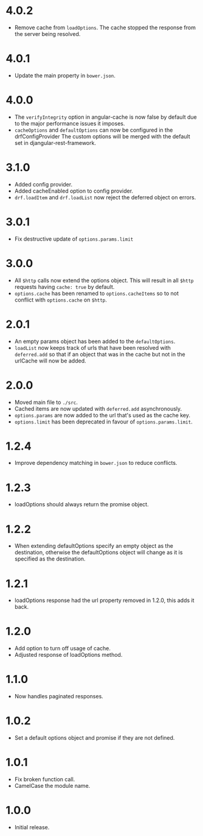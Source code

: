 # 4.0.2

* Remove cache from `loadOptions`. The cache stopped the response from the server
 being resolved.

# 4.0.1

* Update the main property in `bower.json`.

# 4.0.0

* The `verifyIntegrity` option in angular-cache is now false by default
  due to the major performance issues it imposes.
* `cacheOptions` and `defaultOptions` can now be configured in the drfConfigProvider
  The custom options will be merged with the default set in djangular-rest-framework.

# 3.1.0

* Added config provider.
* Added cacheEnabled option to config provider.
* `drf.loadItem` and `drf.loadList` now reject the deferred object on errors.

# 3.0.1

* Fix destructive update of `options.params.limit`

# 3.0.0

* All `$http` calls now extend the options object. This will result in all
  `$http` requests having `cache: true` by default.
* `options.cache` has been renamed to `options.cacheItems` so to not conflict
  with `options.cache` on `$http`.

# 2.0.1

* An empty params object has been added to the `defaultOptions`.
* `loadList` now keeps track of urls that have been resolved with
  `deferred.add` so that if an object that was in the cache but not
  in the urlCache will now be added.

# 2.0.0

* Moved main file to `./src`.
* Cached items are now updated with `deferred.add` asynchronously.
* `options.params` are now added to the url that's used as the cache key.
* `options.limit` has been deprecated in favour of `options.params.limit`.

# 1.2.4

* Improve dependency matching in `bower.json` to reduce conflicts.

# 1.2.3

* loadOptions should always return the promise object.

# 1.2.2

* When extending defaultOptions specify an empty object as the destination,
  otherwise the defaultOptions object will change as it is specified as the
  destination.

# 1.2.1

* loadOptions response had the url property removed in 1.2.0, this adds it back.

# 1.2.0

* Add option to turn off usage of cache.
* Adjusted response of loadOptions method.

# 1.1.0

* Now handles paginated responses.

# 1.0.2

* Set a default options object and promise if they are not defined.

# 1.0.1

* Fix broken function call.
* CamelCase the module name.

# 1.0.0

* Initial release.
